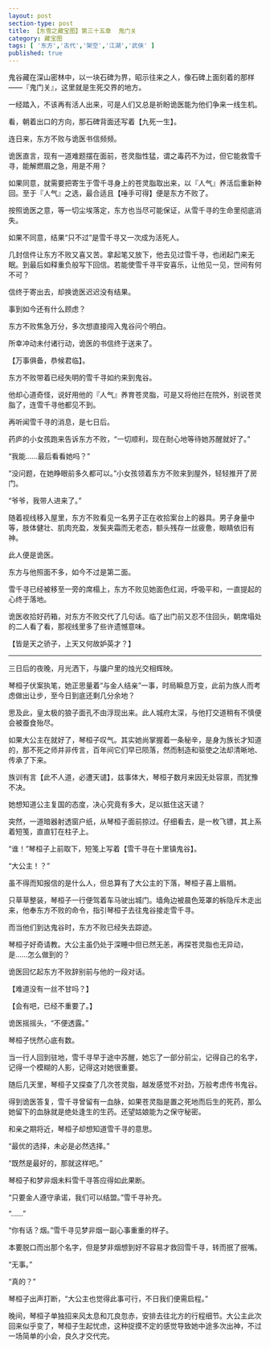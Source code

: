 ```yaml
---
layout: post
section-type: post
title: 【东雪之藏宝图】第三十五章  鬼门关
category: 藏宝图
tags: [ '东方','古代','架空','江湖','武侠' ]
published: true
---
```

鬼谷藏在深山密林中，以一块石碑为界，昭示往来之人，像石碑上面刻着的那样——『鬼门关』，这里就是生死交界的地方。

一经踏入，不该再有活人出来，可是人们又总是祈盼诡医能为他们争来一线生机。

看，朝着出口的方向，那石碑背面还写着【九死一生】。

连日来，东方不败与诡医书信频频。

诡医直言，现有一道难题摆在面前，苍灵脂性猛，谓之毒药不为过，但它能救雪千寻，能解燃眉之急，用是不用？

如果同意，就需要把寄生于雪千寻身上的苍灵脂取出来，以『人气』养活后重新种回。至于『人气』之选，最合适且【唾手可得】便是东方不败了。

按照诡医之意，等一切尘埃落定，东方也当尽可能保证，从雪千寻的生命里彻底消失。

如果不同意，结果“只不过”是雪千寻又一次成为活死人。

几封信件让东方不败又喜又苦。拿起笔又放下，他去见过雪千寻，也闭起门来无眠。到最后如释重负般写下回信。若能使雪千寻平安喜乐，让他见一见，世间有何不可？

信终于寄出去，却换诡医迟迟没有结果。

事到如今还有什么顾虑？

东方不败焦急万分，多次想直接闯入鬼谷问个明白。

所幸冲动未付诸行动，诡医的书信终于送来了。

【万事俱备，恭候君临】。

东方不败带着已经失明的雪千寻如约来到鬼谷。 

他却心道奇怪，说好用他的『人气』养育苍灵脂，可是又将他拦在院外，别说苍灵脂了，连雪千寻他都见不到。

再听闻雪千寻的消息，是七日后。

药庐的小女孩跑来告诉东方不败，“一切顺利，现在耐心地等待她苏醒就好了。”

“我能……最后看看她吗？”

“没问题，在她睁眼前多久都可以。”小女孩领着东方不败来到屋外，轻轻推开了房门。

“爷爷，我带人进来了。”

随着视线移入屋里，东方不败看见一名男子正在收拾案台上的器具。男子身量中等，肢体健壮、肌肉充盈，发鬓夹霜而无老态，额头残存一丝疲惫，眼睛依旧有神。

此人便是诡医。

东方与他照面不多，如今不过是第二面。

雪千寻已经被移至一旁的席榻上，东方不败见她面色红润，呼吸平和，一直提起的心终于落地。

诡医收拾好药箱，对东方不败交代了几句话。临了出门前又忍不住回头，朝席塌处的二人看了看，那视线里多了些许遗憾意味。

【皆是天之骄子，上天又何故妒英才？】
****

三日后的夜晚，月光洒下，与牖户里的烛光交相辉映。

琴桓子伏案执笔，她正思量着“与金人结亲”一事，时局瞬息万变，此前为族人而考虑做出让步，至今日到底还剩几分余地？

思及此，皇太极的狼子面孔不由浮现出来。此人城府太深，与他打交道稍有不慎便会被蚕食殆尽。

如果大公主在就好了，琴桓子叹气。其实她尚掌握着一条秘辛，是身为族长才知道的，那不死之师并非传言，百年间它们早已陨落，然而制造和驱使之法却清晰地、传承了下来。

族训有言【此不人道，必遭天谴】，兹事体大，琴桓子数月来因无处容禀，而犹豫不决。

她想知道公主复国的态度，决心究竟有多大，足以抵住这天谴？

突然，一道暗器射透窗户纸，从琴桓子面前掠过。仔细看去，是一枚飞镖，其上系着短笺，直直钉在柱子上。

“谁！”琴桓子上前取下，短笺上写着【雪千寻在十里镇鬼谷】。

“大公主！？”

虽不得而知报信的是什么人，但总算有了大公主的下落，琴桓子喜上眉梢。

只草草整装，琴桓子一行便驾着车马驶出城门。墙角边被晨色笼罩的柝隐斥木走出来，他奉东方不败的命令，指引琴桓子去往鬼谷接走雪千寻。

而当他们到达鬼谷时，东方不败已经失去踪迹。

琴桓子好奇请教。大公主虽仍处于深睡中但已然无恙，再探苍灵脂也无异动，是……怎么做到的？

诡医回忆起东方不败辞别前与他的一段对话。

【难道没有一丝不甘吗？】

【会有吧，已经不重要了。】

诡医摇摇头，“不便透露。”

琴桓子恍然心底有数。

当一行人回到驻地，雪千寻早于途中苏醒，她忘了一部分前尘，记得自己的名字，记得一个模糊的人影，记得这对她很重要。

随后几天里，琴桓子又探查了几次苍灵脂，越发感觉不对劲，万般考虑传书鬼谷。

得到诡医答复，雪千寻曾留有一血脉，如果苍灵脂是置之死地而后生的死药，那么她留下的血脉就是绝处逢生的生药。还望姑娘能为之保守秘密。

和亲之期将近，琴桓子却想知道雪千寻的意思。

“最优的选择，未必是必然选择。”

“既然是最好的，那就这样吧。”

琴桓子和梦非烟未料雪千寻答应得如此果断。

“只要金人遵守承诺，我们可以结盟。”雪千寻补充。

“……”

“你有话？烟。”雪千寻见梦非烟一副心事重重的样子。

本要脱口而出那个名字，但是梦非烟想到好不容易才救回雪千寻，转而抿了抿嘴。

“无事。”

“真的？”

琴桓子出声打断，“大公主也觉得此事可行，不日我们便需启程。”

晚间，琴桓子单独招来风太息和兀良忽赤，安排去往北方的行程细节。大公主此次回来似乎变了，琴桓子生起忧虑，这种捉摸不定的感觉导致她中途多次出神，不过一场简单的小会，良久才交代完。
